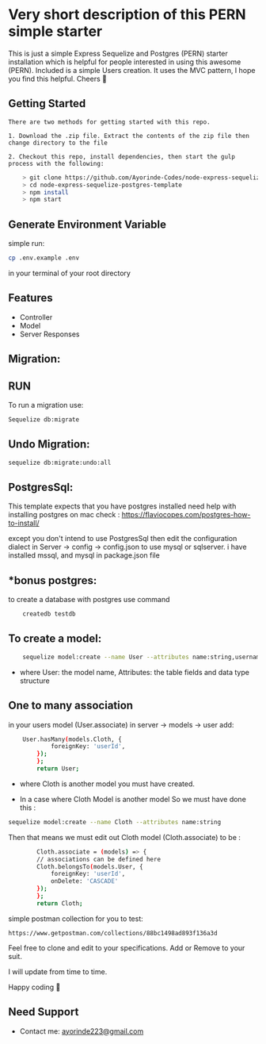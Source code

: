 # Very short description of this PERN simple starter

This is just a simple Express Sequelize and Postgres (PERN) starter installation which is helpful for people interested in using this awesome (PERN). Included is a simple Users creation. It uses the MVC pattern, I hope you find this helpful. Cheers :clinking_glasses: 


## Getting Started
    There are two methods for getting started with this repo. 

    1. Download the .zip file. Extract the contents of the zip file then change directory to the file

    2. Checkout this repo, install dependencies, then start the gulp process with the following:

```bash
    > git clone https://github.com/Ayorinde-Codes/node-express-sequelize-postgres-template.git
    > cd node-express-sequelize-postgres-template
    > npm install
    > npm start
```

## Generate Environment Variable

simple run:

```bash
cp .env.example .env 
```
in your terminal of your root directory

## Features
- Controller
- Model
- Server Responses 


## Migration:

## RUN 

To run a migration use:
```bash
Sequelize db:migrate
```

## Undo Migration:
```bash
sequelize db:migrate:undo:all 
```


## PostgresSql:

This template expects that you have postgres installed 
need help with installing postgres on mac check :
https://flaviocopes.com/postgres-how-to-install/

except you don't intend to use PostgresSql then edit the configuration dialect in Server -> config -> config.json 
to use mysql or sqlserver. i have installed mssql, and mysql in package.json file

## *bonus postgres:
to create a database with postgres use command 
```bash
    createdb testdb
```


## To create a model:

```bash
    sequelize model:create --name User --attributes name:string,username:string,email:string,password:string
```
* where
User: the model name,
Attributes: the table fields and data type structure


## One to many association 
in your users model (User.associate) in server -> models -> user add: 

```bash
    User.hasMany(models.Cloth, {
            foreignKey: 'userId',
        });
        };
        return User;
```

* where Cloth is another model you must have created.


* In a case where Cloth Model is another model 
So we must have done this  : 

```bash
sequelize model:create --name Cloth --attributes name:string
```

Then that means we must edit out Cloth model (Cloth.associate) to be :

```bash
        Cloth.associate = (models) => {
        // associations can be defined here
        Cloth.belongsTo(models.User, {
            foreignKey: 'userId',
            onDelete: 'CASCADE'
        });
        };
        return Cloth;
```

 simple postman collection for you to test: 

    https://www.getpostman.com/collections/88bc1498ad893f136a3d
 
 Feel free to clone and edit to your specifications. Add or Remove to your suit. 

 I will update from time to time.

 Happy coding :smiling_face_with_three_hearts:	

## Need Support
 - Contact me: ayorinde223@gmail.com

